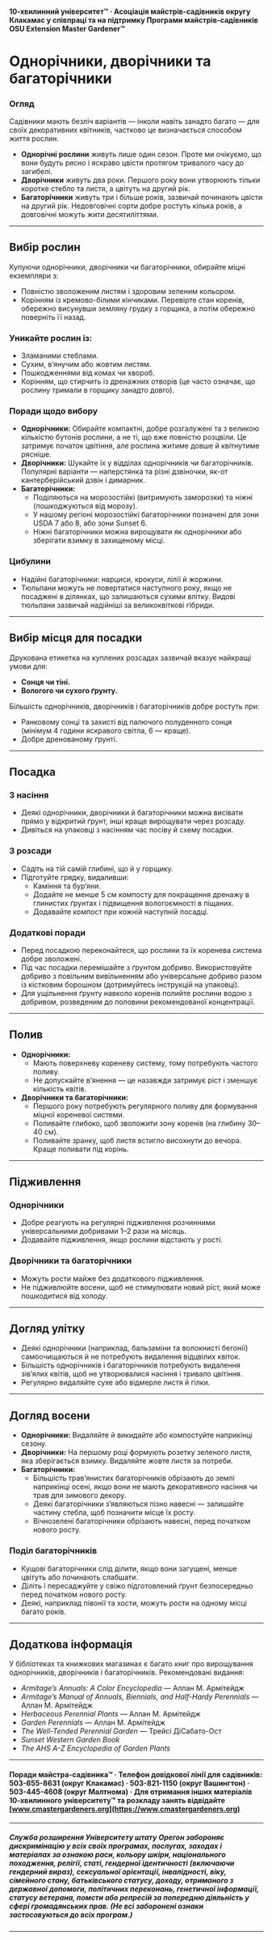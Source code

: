 #### 10-хвилинний університет™ · Асоціація майстрів-садівників округу Клакамас у співпраці та на підтримку Програми майстрів-садівників OSU Extension Master Gardener™

# Однорічники, дворічники та багаторічники

### Огляд

Садівники мають безліч варіантів — інколи навіть занадто багато — для своїх декоративних квітників, частково це визначається способом життя рослин.

- **Однорічні рослини** живуть лише один сезон. Проте ми очікуємо, що вони будуть рясно і яскраво цвісти протягом тривалого часу до загибелі.
- **Дворічники** живуть два роки. Першого року вони утворюють тільки коротке стебло та листя, а цвітуть на другий рік.
- **Багаторічники** живуть три і більше років, зазвичай починають цвісти на другий рік. Недовговічні сорти добре ростуть кілька років, а довговічні можуть жити десятиліттями.

---

## Вибір рослин

Купуючи однорічники, дворічники чи багаторічники, обирайте міцні екземпляри з:

- Повністю зволоженим листям і здоровим зеленим кольором.
- Корінням із кремово-білими кінчиками. Перевірте стан коренів, обережно висунувши земляну грудку з горщика, а потім обережно поверніть її назад.

### Уникайте рослин із:

- Зламаними стеблами.
- Сухим, в’янучим або жовтим листям.
- Пошкодженнями від комах чи хвороб.
- Корінням, що стирчить із дренажних отворів (це часто означає, що рослину тримали в горщику занадто довго).

### Поради щодо вибору

- **Однорічники:** Обирайте компактні, добре розгалужені та з великою кількістю бутонів рослини, а не ті, що вже повністю розцвіли. Це затримує початок цвітіння, але рослина житиме довше й квітнутиме рясніше.
- **Дворічники:** Шукайте їх у відділах однорічників чи багаторічників. Популярні варіанти — наперстянка та різні дзвіночки, як-от кантерберійський дзвін і димарник.
- **Багаторічники:**
  - Поділяються на морозостійкі (витримують заморозки) та ніжні (пошкоджуються від морозу).
  - У нашому регіоні морозостійкі багаторічники позначені для зони USDA 7 або 8, або зони Sunset 6.
  - Ніжні багаторічники можна вирощувати як однорічники або зберігати взимку в захищеному місці.

### Цибулини

- Надійні багаторічники: нарциси, крокуси, лілії й жоржини.
- Тюльпани можуть не повертатися наступного року, якщо не посаджені в ділянках, що залишаються сухими влітку. Видові тюльпани зазвичай надійніші за великоквіткові гібриди.

---

## Вибір місця для посадки

Друкована етикетка на куплених розсадах зазвичай вказує найкращі умови для:

- **Сонця чи тіні.**
- **Вологого чи сухого ґрунту.**

Більшість однорічників, дворічників і багаторічників добре ростуть при:

- Ранковому сонці та захисті від палючого полуденного сонця (мінімум 4 години яскравого світла, 6 — краще).
- Добре дренованому ґрунті.

---

## Посадка

### З насіння

- Деякі однорічники, дворічники й багаторічники можна висівати прямо у відкритий ґрунт, інші краще вирощувати через розсаду.
- Дивіться на упаковці з насінням час посіву й схему посадки.

### З розсади

- Садіть на тій самій глибині, що й у горщику.
- Підготуйте грядку, видаливши:
  - Каміння та бур’яни.
  - Додайте не менше 5 см компосту для покращення дренажу в глинистих ґрунтах і підвищення вологоємності в піщаних.
  - Додавайте компост при кожній наступній посадці.

### Додаткові поради

- Перед посадкою переконайтеся, що рослини та їх коренева система добре зволожені.
- Під час посадки перемішайте з ґрунтом добриво. Використовуйте добриво з повільним вивільненням або універсальне добриво разом із кістковим борошном (дотримуйтесь інструкцій на упаковці).
- Для ущільнення ґрунту навколо коренів полийте рослини водою з добривом, розведеним до половини рекомендованої концентрації.

---

## Полив

- **Однорічники:**
  - Мають поверхневу кореневу систему, тому потребують частого поливу.
  - Не допускайте в’янення — це назавжди затримує ріст і зменшує кількість квітів.
- **Дворічники та багаторічники:**
  - Першого року потребують регулярного поливу для формування міцної кореневої системи.
  - Поливайте глибоко, щоб зволожити зону коренів (на глибину 30–40 см).
  - Поливайте зранку, щоб листя встигло висохнути до вечора. Краще поливати під корінь.

---

## Підживлення

### Однорічники

- Добре реагують на регулярні підживлення розчинними універсальними добривами 1–2 рази на місяць.
- Додавайте підживлення, якщо рослини відстають у рості.

### Дворічники та багаторічники

- Можуть рости майже без додаткового підживлення.
- Не підживлюйте восени, щоб не стимулювати новий ріст, який може пошкодитися від холоду.

---

## Догляд улітку

- Деякі однорічники (наприклад, бальзаміни та волокнисті бегонії) самоочищаються й не потребують видалення відцвілих квіток.
- Більшість однорічників і багаторічників потребують видалення зів’ялих квітів, щоб не утворювалися насіння і тривало цвітіння.
- Регулярно видаляйте сухе або відмерле листя й гілки.

---

## Догляд восени

- **Однорічники:** Видаляйте й викидайте або компостуйте наприкінці сезону.
- **Дворічники:** На першому році формують розетку зеленого листя, яка зберігається взимку. Видаляйте жовте листя за потреби.
- **Багаторічники:**
  - Більшість трав’янистих багаторічників обрізають до землі наприкінці осені, якщо вони не мають декоративного насіння чи трав для зимового декору.
  - Деякі багаторічники з’являються пізно навесні — залишайте частину стебла, щоб позначити місце їх росту.
  - Вічнозелені багаторічники обрізають навесні, перед початком нового росту.

### Поділ багаторічників

- Кущові багаторічники слід ділити, якщо вони загущені, менше цвітуть або починають слабшати.
- Діліть і пересаджуйте у свіжо підготовлений ґрунт безпосередньо перед початком нового росту.
- Деякі, наприклад півонії та хости, можуть рости на одному місці багато років.

---

## Додаткова інформація

У бібліотеках та книжкових магазинах є багато книг про вирощування однорічників, дворічників і багаторічників. Рекомендовані видання:

- *Armitage’s Annuals: A Color Encyclopedia* — Аллан М. Армітейдж
- *Armitage’s Manual of Annuals, Biennials, and Half-Hardy Perennials* — Аллан М. Армітейдж
- *Herbaceous Perennial Plants* — Аллан М. Армітейдж
- *Garden Perennials* — Аллан М. Армітейдж
- *The Well-Tended Perennial Garden* — Трейсі ДіСабато-Ост
- *Sunset Western Garden Book*
- *The AHS A-Z Encyclopedia of Garden Plants*

---

#### Поради майстра-садівника™ · Телефон довідкової лінії для садівників: 503-655-8631 (округ Клакамас) · 503-821-1150 (округ Вашингтон) · 503-445-4608 (округ Малтнома) · Для отримання інших матеріалів 10-хвилинного університету™ та розкладу занять відвідайте [www.cmastergardeners.org](https://www.cmastergardeners.org)

---

##### Служба розширення Університету штату Орегон забороняє дискримінацію у всіх своїх програмах, послугах, заходах і матеріалах за ознакою раси, кольору шкіри, національного походження, релігії, статі, гендерної ідентичності (включаючи гендерний вираз), сексуальної орієнтації, інвалідності, віку, сімейного стану, батьківського статусу, доходу, отриманого з державної допомоги, політичних переконань, генетичної інформації, статусу ветерана, помсти або репресій за попередню діяльність у сфері громадянських прав. (Не всі заборонені ознаки застосовуються до всіх програм.)
---